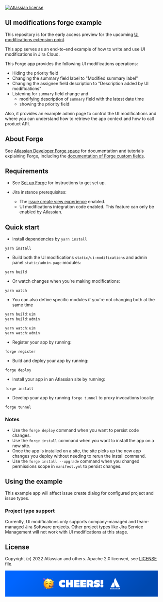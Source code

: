 [![Atlassian license](https://img.shields.io/badge/license-Apache%202.0-blue.svg?style=flat-square)](LICENSE)

## UI modifications forge example

This repository is for the early access preview for the upcoming
[UI modifications extension point](https://trello.com/c/HohZrqJl/77-issue-adjustments).

This app serves as an end-to-end example of how to write and use UI modifications in Jira Cloud. 

This Forge app provides the following UI modifications operations:

- Hiding the priority field
- Changing the summary field label to "Modified summary label"
- Changing the assignee field description to "Description added by UI modifications"
- Listening for `summary` field change and
  - modifying description of `summary` field with the latest date time
  - showing the priority field

Also, it provides an example admin page to control the UI modifications and where you can understand how to retrieve the app context and how to call product API.

## About Forge

See [Atlassian Developer Forge space](https://developer.atlassian.com/platform/forge) for
documentation and tutorials explaining Forge, including the
[documentation of Forge custom fields](https://developer.atlassian.com/platform/forge/manifest-reference/#jira-custom-field).

## Requirements

-   See [Set up Forge](https://developer.atlassian.com/platform/forge/set-up-forge/) for
    instructions to get set up.

-   Jira instance prerequisites:
    -   The
        [issue create view experience](https://support.atlassian.com/jira-work-management/docs/what-is-the-new-jira-issue-create-experience/)
        enabled.
    -   UI modifications integration code enabled. This feature can only be enabled by Atlassian.

## Quick start

-   Install dependencies by `yarn install`

```
yarn install
```

- Build both the UI modifications `static/ui-modifications` and admin panel `static/admin-page` modules:

```
yarn build
```

- Or watch changes when you're making modifications:

```
yarn watch
```

- You can also define specific modules if you're not changing both at the same time

```
yarn build:uim
yarn build:admin
```

```
yarn watch:uim
yarn watch:admin
```

-   Register your app by running:

```
forge register
```

-   Build and deploy your app by running:

```
forge deploy
```

-   Install your app in an Atlassian site by running:

```
forge install
```

-   Develop your app by running `forge tunnel` to proxy invocations locally:

```
forge tunnel
```

### Notes

-   Use the `forge deploy` command when you want to persist code changes.
-   Use the `forge install` command when you want to install the app on a new site.
-   Once the app is installed on a site, the site picks up the new app changes you deploy without
    needing to rerun the install command.
-   Use the `forge install --upgrade` command when you changed permissions scope in `manifest.yml`
    to persist changes.

## Using the example

This example app will affect issue create dialog for configured project and issue types.

### Project type support

Currently, UI modifications only supports company-managed and team-managed Jira Software projects. Other project types
like Jira Service Management will not work with UI modifications at this stage.

## License

Copyright (c) 2022 Atlassian and others. Apache 2.0 licensed, see [LICENSE](LICENSE) file.

[![From Atlassian](https://raw.githubusercontent.com/atlassian-internal/oss-assets/master/banner-cheers.png)](https://www.atlassian.com)
